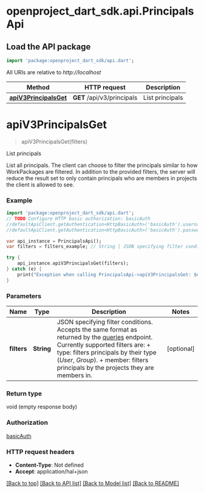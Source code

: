 # openproject_dart_sdk.api.PrincipalsApi

## Load the API package
```dart
import 'package:openproject_dart_sdk/api.dart';
```

All URIs are relative to *http://localhost*

Method | HTTP request | Description
------------- | ------------- | -------------
[**apiV3PrincipalsGet**](PrincipalsApi.md#apiV3PrincipalsGet) | **GET** /api/v3/principals | List principals


# **apiV3PrincipalsGet**
> apiV3PrincipalsGet(filters)

List principals

List all principals. The client can choose to filter the principals similar to how WorkPackages are filtered. In addition to the provided filters, the server will reduce the result set to only contain principals who are members in projects the client is allowed to see.

### Example 
```dart
import 'package:openproject_dart_sdk/api.dart';
// TODO Configure HTTP basic authorization: basicAuth
//defaultApiClient.getAuthentication<HttpBasicAuth>('basicAuth').username = 'YOUR_USERNAME'
//defaultApiClient.getAuthentication<HttpBasicAuth>('basicAuth').password = 'YOUR_PASSWORD';

var api_instance = PrincipalsApi();
var filters = filters_example; // String | JSON specifying filter conditions. Accepts the same format as returned by the [queries](#queries) endpoint. Currently supported filters are:  + type: filters principals by their type (*User*, *Group*).  + member: filters principals by the projects they are members in.

try { 
    api_instance.apiV3PrincipalsGet(filters);
} catch (e) {
    print("Exception when calling PrincipalsApi->apiV3PrincipalsGet: $e\n");
}
```

### Parameters

Name | Type | Description  | Notes
------------- | ------------- | ------------- | -------------
 **filters** | **String**| JSON specifying filter conditions. Accepts the same format as returned by the [queries](#queries) endpoint. Currently supported filters are:  + type: filters principals by their type (*User*, *Group*).  + member: filters principals by the projects they are members in. | [optional] 

### Return type

void (empty response body)

### Authorization

[basicAuth](../README.md#basicAuth)

### HTTP request headers

 - **Content-Type**: Not defined
 - **Accept**: application/hal+json

[[Back to top]](#) [[Back to API list]](../README.md#documentation-for-api-endpoints) [[Back to Model list]](../README.md#documentation-for-models) [[Back to README]](../README.md)

